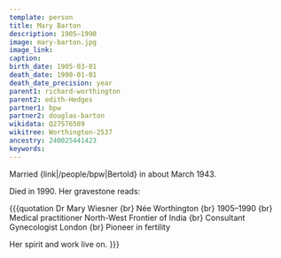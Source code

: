 ```yaml
---
template: person
title: Mary Barton
description: 1905–1990
image: mary-barton.jpg
image_link: 
caption: 
birth_date: 1905-03-01
death_date: 1990-01-01
death_date_precision: year
parent1: richard-worthington
parent2: edith-Hedges
partner1: bpw
partner2: douglas-barton
wikidata: Q27576589
wikitree: Worthington-2537
ancestry: 240025441423
keywords: 
---
```


Married {link|/people/bpw|Bertold} in about March 1943.

Died in 1990. Her gravestone reads:

{{{quotation
Dr Mary Wiesner {br}
Née Worthington {br}
1905–1990 {br}
Medical practitioner North-West Frontier of India {br}
Consultant Gynecologist London {br}
Pioneer in fertility

Her spirit and work live on.
}}}
